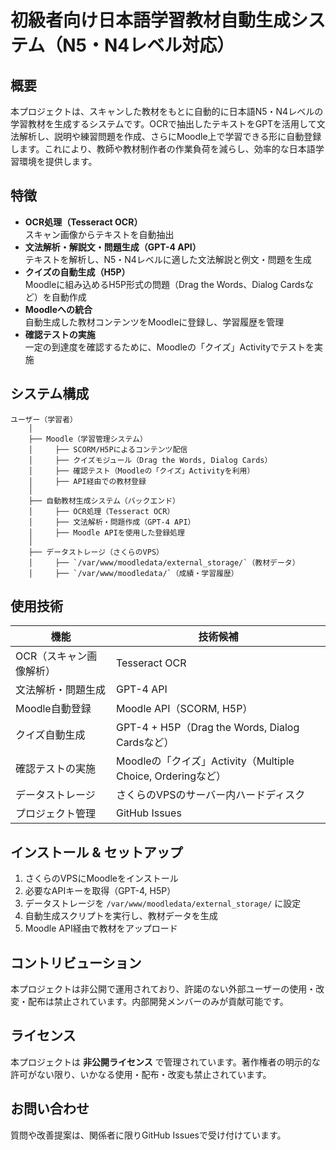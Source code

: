 # 初級者向け日本語学習教材自動生成システム（N5・N4レベル対応）

## 概要
本プロジェクトは、スキャンした教材をもとに自動的に日本語N5・N4レベルの学習教材を生成するシステムです。OCRで抽出したテキストをGPTを活用して文法解析し、説明や練習問題を作成、さらにMoodle上で学習できる形に自動登録します。これにより、教師や教材制作者の作業負荷を減らし、効率的な日本語学習環境を提供します。

## 特徴
- **OCR処理（Tesseract OCR）**  
  スキャン画像からテキストを自動抽出
- **文法解析・解説文・問題生成（GPT-4 API）**  
  テキストを解析し、N5・N4レベルに適した文法解説と例文・問題を生成
- **クイズの自動生成（H5P）**  
  Moodleに組み込めるH5P形式の問題（Drag the Words、Dialog Cardsなど）を自動作成
- **Moodleへの統合**  
  自動生成した教材コンテンツをMoodleに登録し、学習履歴を管理
- **確認テストの実施**  
  一定の到達度を確認するために、Moodleの「クイズ」Activityでテストを実施

## システム構成
```
ユーザー（学習者）
    │
    ├── Moodle（学習管理システム）
    │     ├── SCORM/H5Pによるコンテンツ配信
    │     ├── クイズモジュール（Drag the Words, Dialog Cards）
    │     ├── 確認テスト（Moodleの「クイズ」Activityを利用）
    │     ├── API経由での教材登録
    │
    ├── 自動教材生成システム（バックエンド）
    │     ├── OCR処理（Tesseract OCR）
    │     ├── 文法解析・問題作成（GPT-4 API）
    │     ├── Moodle APIを使用した登録処理
    │
    ├── データストレージ（さくらのVPS）
    │     ├── `/var/www/moodledata/external_storage/`（教材データ）
    │     ├── `/var/www/moodledata/`（成績・学習履歴）
```

## 使用技術
| 機能                | 技術候補                                          |
| ------------------- | ------------------------------------------------ |
| OCR（スキャン画像解析） | Tesseract OCR                                   |
| 文法解析・問題生成     | GPT-4 API                                       |
| Moodle自動登録       | Moodle API（SCORM, H5P）                         |
| クイズ自動生成       | GPT-4 + H5P（Drag the Words, Dialog Cardsなど）   |
| 確認テストの実施     | Moodleの「クイズ」Activity（Multiple Choice, Orderingなど） |
| データストレージ     | さくらのVPSのサーバー内ハードディスク                       |
| プロジェクト管理     | GitHub Issues                                   |

## インストール & セットアップ
1. さくらのVPSにMoodleをインストール  
2. 必要なAPIキーを取得（GPT-4, H5P）  
3. データストレージを `/var/www/moodledata/external_storage/` に設定  
4. 自動生成スクリプトを実行し、教材データを生成  
5. Moodle API経由で教材をアップロード  

## コントリビューション
本プロジェクトは非公開で運用されており、許諾のない外部ユーザーの使用・改変・配布は禁止されています。内部開発メンバーのみが貢献可能です。

## ライセンス
本プロジェクトは **非公開ライセンス** で管理されています。著作権者の明示的な許可がない限り、いかなる使用・配布・改変も禁止されています。

## お問い合わせ
質問や改善提案は、関係者に限りGitHub Issuesで受け付けています。
